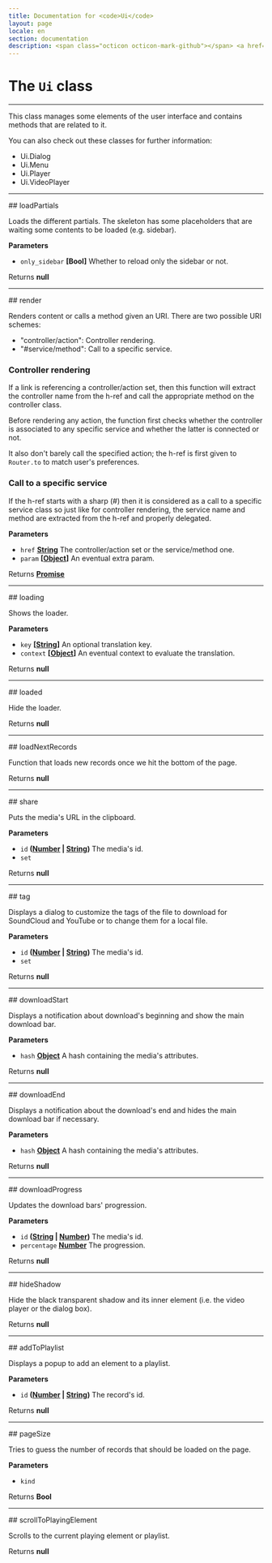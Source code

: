 ```yaml
---
title: Documentation for <code>Ui</code>
layout: page
locale: en
section: documentation
description: <span class="octicon octicon-mark-github"></span> <a href="https://github.com/daplayer/daplayer/tree/master/app/ui.js">See the app/ui.js file on GitHub</a>
---
```

# The `Ui` class
<hr>

This class manages some elements of the user interface
and contains methods that are related to it.

You can also check out these classes for further information:

-   Ui.Dialog
-   Ui.Menu
-   Ui.Player
-   Ui.VideoPlayer

<hr>
## loadPartials

Loads the different partials. The skeleton has some
placeholders that are waiting some contents to be
loaded (e.g. sidebar).

**Parameters**

-   `only_sidebar` **\[Bool]** Whether to reload only the
                                   sidebar or not.

Returns **null**

<hr>
## render

Renders content or calls a method given an URI.
There are two possible URI schemes:

-   "controller/action": Controller rendering.
-   "#service/method": Call to a specific service.

### Controller rendering

If a link is referencing a controller/action set, then
this function will extract the controller name from the
h-ref and call the appropriate method on the controller
class.

Before rendering any action, the function first checks
whether the controller is associated to any specific
service and whether the latter is connected or not.

It also don't barely call the specified action; the h-ref
is first given to `Router.to` to match user's preferences.

### Call to a specific service

If the h-ref starts with a sharp (#) then it is considered
as a call to a specific service class so just like for
controller rendering, the service name and method are
extracted from the h-ref and properly delegated.

**Parameters**

-   `href` **[String](https://developer.mozilla.org/en-US/docs/Web/JavaScript/Reference/Global_Objects/String)** The controller/action set
                              or the service/method one.
-   `param` **\[[Object](https://developer.mozilla.org/en-US/docs/Web/JavaScript/Reference/Global_Objects/Object)]** An eventual extra param.

Returns **[Promise](https://developer.mozilla.org/en-US/docs/Web/JavaScript/Reference/Global_Objects/Promise)**

<hr>
## loading

Shows the loader.

**Parameters**

-   `key` **\[[String](https://developer.mozilla.org/en-US/docs/Web/JavaScript/Reference/Global_Objects/String)]** An optional translation key.
-   `context` **\[[Object](https://developer.mozilla.org/en-US/docs/Web/JavaScript/Reference/Global_Objects/Object)]** An eventual context to evaluate
                                the translation.

Returns **null**

<hr>
## loaded

Hide the loader.

Returns **null**

<hr>
## loadNextRecords

Function that loads new records once we hit the bottom
of the page.

Returns **null**

<hr>
## share

Puts the media's URL in the clipboard.

**Parameters**

-   `id` **([Number](https://developer.mozilla.org/en-US/docs/Web/JavaScript/Reference/Global_Objects/Number) \| [String](https://developer.mozilla.org/en-US/docs/Web/JavaScript/Reference/Global_Objects/String))** The media's id.
-   `set`

Returns **null**

<hr>
## tag

Displays a dialog to customize the tags of the file
to download for SoundCloud and YouTube or to change
them for a local file.

**Parameters**

-   `id` **([Number](https://developer.mozilla.org/en-US/docs/Web/JavaScript/Reference/Global_Objects/Number) \| [String](https://developer.mozilla.org/en-US/docs/Web/JavaScript/Reference/Global_Objects/String))** The media's id.
-   `set`

Returns **null**

<hr>
## downloadStart

Displays a notification about download's beginning
and show the main download bar.

**Parameters**

-   `hash` **[Object](https://developer.mozilla.org/en-US/docs/Web/JavaScript/Reference/Global_Objects/Object)** A hash containing the media's
                            attributes.

Returns **null**

<hr>
## downloadEnd

Displays a notification about the download's end and
hides the main download bar if necessary.

**Parameters**

-   `hash` **[Object](https://developer.mozilla.org/en-US/docs/Web/JavaScript/Reference/Global_Objects/Object)** A hash containing the media's
                            attributes.

Returns **null**

<hr>
## downloadProgress

Updates the download bars' progression.

**Parameters**

-   `id` **([String](https://developer.mozilla.org/en-US/docs/Web/JavaScript/Reference/Global_Objects/String) \| [Number](https://developer.mozilla.org/en-US/docs/Web/JavaScript/Reference/Global_Objects/Number))** The media's id.
-   `percentage` **[Number](https://developer.mozilla.org/en-US/docs/Web/JavaScript/Reference/Global_Objects/Number)** The progression.

Returns **null**

<hr>
## hideShadow

Hide the black transparent shadow and its inner element
(i.e. the video player or the dialog box).

Returns **null**

<hr>
## addToPlaylist

Displays a popup to add an element to a playlist.

**Parameters**

-   `id` **([Number](https://developer.mozilla.org/en-US/docs/Web/JavaScript/Reference/Global_Objects/Number) \| [String](https://developer.mozilla.org/en-US/docs/Web/JavaScript/Reference/Global_Objects/String))** The record's id.

Returns **null**

<hr>
## pageSize

Tries to guess the number of records that should
be loaded on the page.

**Parameters**

-   `kind`

Returns **Bool**

<hr>
## scrollToPlayingElement

Scrolls to the current playing element or playlist.

Returns **null**
